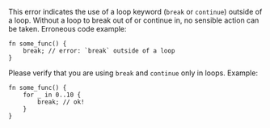 This error indicates the use of a loop keyword (`break` or `continue`) outside
of a loop. Without a loop to break out of or continue in, no sensible action can
be taken. Erroneous code example:

```compile_fail,E0268
fn some_func() {
    break; // error: `break` outside of a loop
}
```

Please verify that you are using `break` and `continue` only in loops. Example:

```
fn some_func() {
    for _ in 0..10 {
        break; // ok!
    }
}
```

